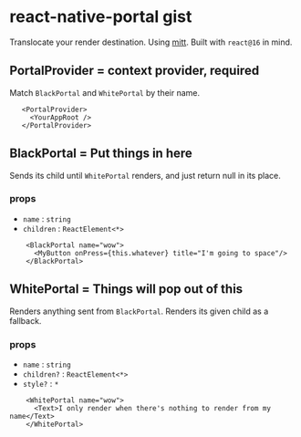  # react-native-portal gist
 
 Translocate your render destination. Using [mitt](https://npm.im/mitt). Built with `react@16` in mind.

 ## PortalProvider = context provider, required
 
 Match `BlackPortal` and `WhitePortal` by their name.
 
 ```
    <PortalProvider>
      <YourAppRoot />
    </PortalProvider>
  ```
  
## BlackPortal = Put things in here
  
Sends its child until `WhitePortal` renders, and just return null in its place.

### props

- `name` : `string` 
- `children` : `ReactElement<*>`

```
    <BlackPortal name="wow">
      <MyButton onPress={this.whatever} title="I'm going to space"/>
    </BlackPortal>
```
  
## WhitePortal = Things will pop out of this

Renders anything sent from `BlackPortal`. Renders its given child as a fallback.

### props

- `name` : `string`
- `children?` : `ReactElement<*>`
- `style?` : `*`

```
    <WhitePortal name="wow">
      <Text>I only render when there's nothing to render from my name</Text>
    </WhitePortal>
```